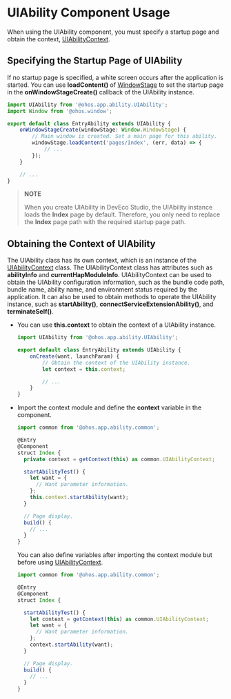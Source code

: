 # UIAbility Component Usage


When using the UIAbility component, you must specify a startup page and obtain the context, [UIAbilityContext](../reference/apis/js-apis-inner-application-uiAbilityContext.md).


## Specifying the Startup Page of UIAbility

If no startup page is specified, a white screen occurs after the application is started. You can use **loadContent()** of [WindowStage](../reference/apis/js-apis-window.md#windowstage9) to set the startup page in the **onWindowStageCreate()** callback of the UIAbility instance.


```ts
import UIAbility from '@ohos.app.ability.UIAbility';
import Window from '@ohos.window';

export default class EntryAbility extends UIAbility {
    onWindowStageCreate(windowStage: Window.WindowStage) {
        // Main window is created. Set a main page for this ability.
        windowStage.loadContent('pages/Index', (err, data) => {
            // ...
        });
    }

    // ...
}
```

> **NOTE**
>
> When you create UIAbility in DevEco Studio, the UIAbility instance loads the **Index** page by default. Therefore, you only need to replace the **Index** page path with the required startup page path.


## Obtaining the Context of UIAbility

The UIAbility class has its own context, which is an instance of the [UIAbilityContext](../reference/apis/js-apis-inner-application-uiAbilityContext.md) class. The UIAbilityContext class has attributes such as **abilityInfo** and **currentHapModuleInfo**. UIAbilityContext can be used to obtain the UIAbility configuration information, such as the bundle code path, bundle name, ability name, and environment status required by the application. It can also be used to obtain methods to operate the UIAbility instance, such as **startAbility()**, **connectServiceExtensionAbility()**, and **terminateSelf()**.

- You can use **this.context** to obtain the context of a UIAbility instance.
  
  ```ts
  import UIAbility from '@ohos.app.ability.UIAbility';
  
  export default class EntryAbility extends UIAbility {
      onCreate(want, launchParam) {
          // Obtain the context of the UIAbility instance.
          let context = this.context;
  
          // ...
      }
  }
  ```

- Import the context module and define the **context** variable in the component.
  
  ```ts
  import common from '@ohos.app.ability.common';
  
  @Entry
  @Component
  struct Index {
    private context = getContext(this) as common.UIAbilityContext;
  
    startAbilityTest() {
      let want = {
        // Want parameter information.
      };
      this.context.startAbility(want);
    }
  
    // Page display.
    build() {
      // ...
    }
  }
  ```

  You can also define variables after importing the context module but before using [UIAbilityContext](../reference/apis/js-apis-inner-application-uiAbilityContext.md).

  
  ```ts
  import common from '@ohos.app.ability.common';
  
  @Entry
  @Component
  struct Index {
  
    startAbilityTest() {
      let context = getContext(this) as common.UIAbilityContext;
      let want = {
        // Want parameter information.
      };
      context.startAbility(want);
    }
  
    // Page display.
    build() {
      // ...
    }
  }
  ```
